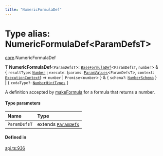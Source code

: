 ```yaml
---
title: "NumericFormulaDef"
---
```

# Type alias: NumericFormulaDef<ParamDefsT\>

[core](../modules/core.md).NumericFormulaDef

Ƭ **NumericFormulaDef**<`ParamDefsT`\>: [`BaseFormulaDef`](../interfaces/core.BaseFormulaDef.md)<`ParamDefsT`, `number`\> & { `resultType`: [`Number`](../enums/core.ValueType.md#number) ; `execute`: (`params`: [`ParamValues`](core.ParamValues.md)<`ParamDefsT`\>, `context`: [`ExecutionContext`](../interfaces/core.ExecutionContext.md)) => `number` \| `Promise`<`number`\>  } & { `schema?`: [`NumberSchema`](core.NumberSchema.md)  } \| { `codaType?`: [`NumberHintTypes`](core.NumberHintTypes.md)  }

A definition accepted by [makeFormula](../functions/core.makeFormula.md) for a formula that returns a number.

#### Type parameters

| Name | Type |
| :------ | :------ |
| `ParamDefsT` | extends [`ParamDefs`](core.ParamDefs.md) |

#### Defined in

[api.ts:936](https://github.com/coda/packs-sdk/blob/main/api.ts#L936)
